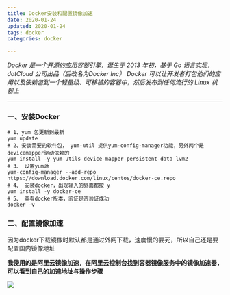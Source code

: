 ```yaml
---
title: Docker安装和配置镜像加速
date: 2020-01-24 
updated: 2020-01-24 
tags: docker
categories: docker

---
```


*Docker 是一个开源的应用容器引擎，诞生于 2013 年初，基于 Go 语言实现， dotCloud 公司出品（后改名为Docker Inc） Docker 可以让开发者打包他们的应用以及依赖包到一个轻量级、可移植的容器中，然后发布到任何流行的 Linux 机器上*

<!-- more -->

---



### 一、安装Docker

```shell
# 1、yum 包更新到最新 
yum update
# 2、安装需要的软件包， yum-util 提供yum-config-manager功能，另外两个是devicemapper驱动依赖的 
yum install -y yum-utils device-mapper-persistent-data lvm2
# 3、 设置yum源
yum-config-manager --add-repo https://download.docker.com/linux/centos/docker-ce.repo
# 4、 安装docker，出现输入的界面都按 y 
yum install -y docker-ce
# 5、 查看docker版本，验证是否验证成功
docker -v

```

### 二、配置镜像加速

因为docker下载镜像时默认都是通过外网下载，速度慢的要死，所以自己还是要配置国内镜像地址

**我使用的是阿里云镜像加速，在阿里云控制台找到容器镜像服务中的镜像加速器，可以看到自己的加速地址与操作步骤**

![](https://img-blog.csdnimg.cn/20201006150308592.png?x-oss-process=image/watermark,type_ZmFuZ3poZW5naGVpdGk,shadow_10,text_aHR0cHM6Ly9ibG9nLmNzZG4ubmV0L2xpc2h1d2VuNzk4Ng==,size_16,color_FFFFFF,t_70#pic_center)













